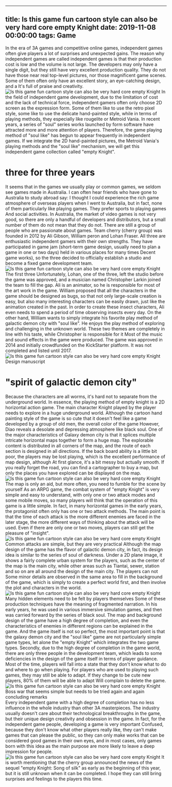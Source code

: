 
---
title: Is this game fun cartoon style can also be very hard core empty Knight
date: 2019-11-08 00:00:00
tags:  Game
---
In the era of 3A games and competitive online games, independent games often give players a lot of surprises and unexpected gains. The reason why independent games are called independent games is that their production cost is low and the volume is not large. The developers may only have a single digit, but they still have very excellent production quality. They do not have those near real top-level pictures, nor those magnificent game scenes. Some of them often only have an excellent story, an eye-catching design, and a It's full of praise and creativity.
![Is this game fun cartoon style can also be very hard core empty Knight](fd8865e8d56d47e0877fedb75847cd5e.jpg)
In the field of independent game development, due to the limitation of cost and the lack of technical force, independent gamers often only choose 2D screen as the expression form. Some of them like to use the retro pixel style, some like to use the delicate hand-painted style, while in terms of playing methods, they especially like rougelite or Metroid Vania. In recent years, a series of "soul" series works launched by form software have attracted more and more attention of players. Therefore, the game playing method of "soul like" has begun to appear frequently in independent games. If we integrate the 2D hand-painted pictures, the Metroid Vania's playing methods and the "soul like" mechanism, we will get this independent game collection called "empty Knight".
# three for three years
It seems that in the games we usually play or common games, we seldom see games made in Australia. I can often hear friends who have gone to Australia to study abroad say: I thought I could experience the rich game atmosphere of overseas players when I went to Australia, but in fact, none of them particularly like playing games. They prefer sports to playing games And social activities. In Australia, the market of video games is not very good, so there are only a handful of developers and distributors, but a small number of them do not mean that they do not. There are still a group of people who are passionate about games. Team cherry (cherry group) was founded in 2012 by Ali Gibson, William peron and Lohan Fraser. All three are enthusiastic independent gamers with their own strengths. They have participated in game jam (short-term game design, usually need to plan a game in one or two days) held in various places for many times Decent game works), so the three decided to officially establish a studio and become a fixed game development team.
![Is this game fun cartoon style can also be very hard core empty Knight](bdf8d70d98d940d1a7b9a746b210a292.jpg)
The first three
Unfortunately, Lohan, one of the three, left the studio before the game was approved, and a musician named Christopher Larkin joined the team to fill the gap. Ali is an animator, so he is responsible for most of the art work in the game. William proposed that all the characters in the game should be designed as bugs, so that not only large-scale creation is easy, but also many interesting characters can be easily drawn, just like the animation created in the past. In order to create these insect characters, Ali even needs to spend a period of time observing insects every day. On the other hand, William wants to simply integrate his favorite play method of galactic demon city with "soul like". He enjoys the play method of exploring and challenging in the unknown world. These two themes are completely in line with his taste, while Christopher is responsible for it Most of the music and sound effects in the game were produced. The game was approved in 2014 and initially crowdfunded on the KickStarter platform. It was not completed and listed until 2017.
![Is this game fun cartoon style can also be very hard core empty Knight](58d488d192fc4ee4aee46c1eb82faa76.jpg)
Design manuscript
#  "spirit of galactic demon city"
Because the characters are all worms, it's hard not to separate from the underground world. In essence, the playing method of empty knight is a 2D horizontal action game. The main character Knight played by the player needs to explore in a huge underground world. Although the cartoon hand painting style of the game is so cute that it doesn't feel like a game developed by a group of old men, the overall color of the game However, Diao reveals a desolate and depressing atmosphere like black soul. One of the major characteristics of Galaxy demon city is that it splices multiple intricate horizontal maps together to form a huge map. The explorable content is distributed in all corners of the map, and the route of each section is designed in all directions. If the back board ability is a little bit poor, the players may be lost playing, which is the excellent performance of map design, although At first glance, it's a bit messy but actually smooth. If you really forget the road, you can find a cartographer to buy a map, but only the places you have explored can be displayed on the map.
![Is this game fun cartoon style can also be very hard core empty Knight](f48d100fe05441778ab04f95d11dfcaf.jpg)
The map is only an aid, but more often, you need to fumble for the scene by yourself
As an ARPG game, the combat system of "empty Knight" is very simple and easy to understand, with only one or two attack modes and some mobile moves, so many players will think that the operation of this game is a little simple. In fact, in many horizontal games in the early years, the protagonist often only has one or two attack methods. The main point is that the time of each attack is the more different enemies are faced in the later stage, the more different ways of thinking about the attack will be used. Even if there are only one or two moves, players can still get the pleasure of "insight".
![Is this game fun cartoon style can also be very hard core empty Knight](f910542d8b21439cb0493f5e428b02b6.jpg)
Common attacks are simple, but they are very practical
Although the map design of the game has the flavor of galactic demon city, in fact, its design idea is similar to the series of soul of darkness. Under a 2D plane image, it shows a fairly complete urban system for the players, such as the center of the map is the main city, while other areas such as Tiantai, sewer, station and so on are all around the design of the main city. The players can not Some minor details are observed in the same area to fill in the background of the game, which is simply to create a perfect world first, and then involve the plot and characters in the world.
![Is this game fun cartoon style can also be very hard core empty Knight](99ea7f51d91e4840bc53b9c6d69f1cd2.jpg)
Many hidden elements need to be felt by players themselves
Some of these production techniques have the meaning of fragmented narration. In his early years, he was used in various immersive simulation games, and then was carried forward by the series of black soul. The map and background design of the game have a high degree of completion, and even the characteristics of enemies in different regions can be explained in the game. And the game itself is not so perfect, the most important point is that the galaxy demon city and the "soul like" game are not particularly simple game types, let alone the "empty Knight" which integrates the two game types. Secondly, due to the high degree of completion in the game world, there are only three people in the development team, which leads to some deficiencies in the design of the game itself in terms of player guidance. Most of the time, players will fall into a state that they don't know what to do and where to go when playing. For players who are used to playing such games, they may still be able to adapt. If they change to be cute new players, 80% of them will be able to adapt Will complain to delete the game.
![Is this game fun cartoon style can also be very hard core empty Knight](0a2c0a152ae94fdd88560ac0d54a6964.jpg)
Boss war that seems simple but needs to be tried again and again
    concluding remarks  
Every independent game with a high degree of completion has no less influence in the whole industry than other 3A masterpieces. The industry usually doesn't care about their technological breakthroughs in the game, but their unique design creativity and obsession in the game. In fact, for the independent game people, developing a game is very important Confused, because they don't know what other players really like, they can't make games that can please the public, so they can only make works that can be considered good games in their own eyes, and in most cases, only games born with this idea as the main purpose are more likely to leave a deep impression for people.
![Is this game fun cartoon style can also be very hard core empty Knight](f1c793b35f834c56ad8ae27bd340ee10.jpg)
It is worth mentioning that the cherry group announced the news of the sequel "empty Knight: Song of silk" as early as the beginning of this year, but it is still unknown when it can be completed. I hope they can still bring surprises and feelings to the players this time.